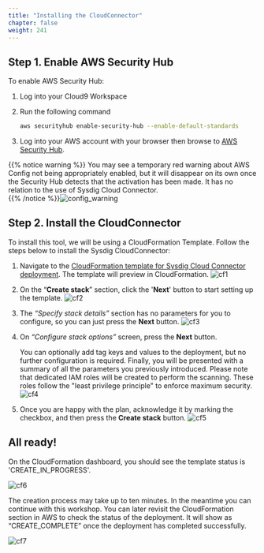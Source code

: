 ```yaml
---
title: "Installing the CloudConnector"
chapter: false
weight: 241
---
```


## Step 1. Enable AWS Security Hub

<!-- **TRAINING NOTE: Security Hub isn't a Sysdig thing, so in the interests of making things shorter, can we remove the individual steps/screenshots and replace them with this single command?** -->

To enable AWS Security Hub:

1. Log into your Cloud9 Workspace

2. Run the following command

    ```sh
    aws securityhub enable-security-hub --enable-default-standards
    ```
3. Log into your AWS account with your browser then browse to [AWS Security Hub](https://console.aws.amazon.com/securityhub/home).

{{% notice warning %}}
You may see a temporary red warning about AWS Config not being appropriately enabled, but it will disappear on its own once the Security Hub detects that the activation has been made. It has no relation to the use of Sysdig Cloud Connector.  
{{% /notice %}}![config_warning](/images/20_workshop_setup/config.png)


<!-- **TRAINING NOTE: MAKE A GIF OF THIS STEPS!!! having all the pictures here adds little extra info but takes a lot of scrolling**

1. First make sure you are logged into your AWS account with your browser then browse to [AWS Security Hub](https://console.aws.amazon.com/securityhub/home). The screen you're presented with depends upon the status of your AWS account.

2. If you see this _“Get started with Security Hub”_ page below, then click '**Go to Security Hub**'. ![security_hub](/images/20_workshop_setup/security_hub.png)

3. Then, click '**Enable Standard**' in the dialog. ![enable](/images/20_workshop_setup/enable_standard.png)

4. However, if you see the Summary web page (shown later here), you can skip to the [Installing the CloudConnector](/20_workshop_setup/24_setup_cloudtrail/242_install_cloudconnector.html). ![summary](/images/20_workshop_setup/summary.png)

5. In the _"Welcome to AWS Security Hub"_ page, you can indicate which security standard controls you want to enable, or accept the default. <br /><br />***Note*** These controls are part of the default AWS Security Hub mechanism, and they are not related to the detections that Sysdig Cloud Connector is going to find for you.

6. Click '**Enable Security Hub**'. The _"Summary"_ page for Security Hub will be shown.  

{{% notice warning %}}
You may see a temporary red warning about AWS Config not being appropriately enabled, but it will disappear on its own once the Security Hub detects that the activation has been made. It has no relation to the use of Sysdig Cloud Connector.
![config_warning](/images/20_workshop_setup/config.png)
{{% /notice %}} -->

## Step 2. Install the CloudConnector

To install this tool, we will be using a CloudFormation Template. Follow the steps below to install the Sysdig CloudConnector:

1. Navigate to the [CloudFormation template for Sysdig Cloud Connector deployment](https://console.aws.amazon.com/cloudformation/home#/stacks/create/template?stackName=CloudConnector&templateURL=https://cf-templates-cloud-connector.s3.amazonaws.com/cloud-connector-aws-workshop.template).  The template will preview in CloudFormation. ![cf1](/images/20_workshop_setup/cf1.png)

2. On the “**Create stack**” section, click the '**Next**' button to start setting up the template. ![cf2](/images/20_workshop_setup/cf2.png)

3. The _“Specify stack details”_ section has no parameters for you to configure, so you can just press the **Next** button. ![cf3](/images/20_workshop_setup/cf3.png)

4. On _“Configure stack options”_ screen, press the **Next** button.

    You can optionally add tag keys and values to the deployment, but no further configuration is required. Finally, you will be presented with a summary of all the parameters you previously introduced. Please note that dedicated IAM roles will be created to perform the scanning. These roles follow the "least privilege principle" to enforce maximum security. ![cf4](/images/20_workshop_setup/cf4.png)

5. Once you are happy with the plan, acknowledge it by marking the checkbox, and then press the **Create stack** button. ![cf5](/images/20_workshop_setup/cf5.png)

<!-- DevNote: Update this screenshot to have consistent arrow -->

## All ready!

On the CloudFormation dashboard, you should see the template status is 'CREATE_IN_PROGRESS'.

![cf6](/images/20_workshop_setup/cf6.png)

The creation process may take up to ten minutes. In the meantime you can continue with this workshop. You can later revisit the CloudFormation section in AWS to check the status of the deployment. It will show as “CREATE_COMPLETE” once the deployment has completed successfully.

![cf7](/images/20_workshop_setup/cf7.png)
